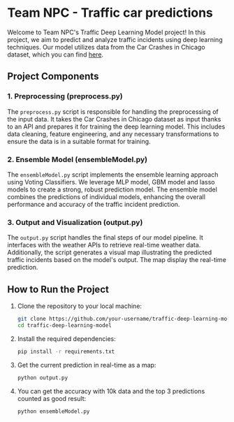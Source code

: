 # Team NPC - Traffic car predictions

Welcome to Team NPC's Traffic Deep Learning Model project! In this project, we aim to predict and analyze traffic incidents using deep learning techniques. Our model utilizes data from the Car Crashes in Chicago dataset, which you can find [here](https://data.cityofchicago.org/Transportation/Traffic-Crashes-Crashes/85ca-t3if/explore).

## Project Components

### 1. Preprocessing (preprocess.py)
The `preprocess.py` script is responsible for handling the preprocessing of the input data. It takes the Car Crashes in Chicago dataset as input thanks to an API and prepares it for training the deep learning model. This includes data cleaning, feature engineering, and any necessary transformations to ensure the data is in a suitable format for training.

### 2. Ensemble Model (ensembleModel.py)
The `ensembleModel.py` script implements the ensemble learning approach using Voting Classifiers. We leverage MLP model, GBM model and lasso models to create a strong, robust prediction model. The ensemble model combines the predictions of individual models, enhancing the overall performance and accuracy of the traffic incident prediction.

### 3. Output and Visualization (output.py)
The `output.py` script handles the final steps of our model pipeline. It interfaces with the weather APIs to retrieve real-time weather data. Additionally, the script generates a visual map illustrating the predicted traffic incidents based on the model's output. The map display the real-time prediction.

## How to Run the Project

1. Clone the repository to your local machine:

   ```bash
   git clone https://github.com/your-username/traffic-deep-learning-model.git
   cd traffic-deep-learning-model
   
2. Install the required dependencies:

    ```bash
   pip install -r requirements.txt

3. Get the current prediction in real-time as a map:
    ```bash
    python output.py

4. You can get the accuracy with 10k data and the top 3 predictions counted as good result:

    ```bash
    python ensembleModel.py